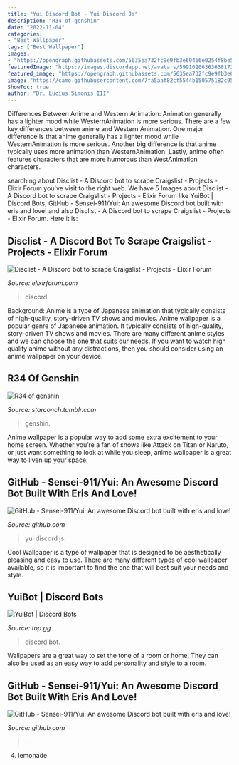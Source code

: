 ```yaml
---
title: "Yui Discord Bot - Yui Discord Js"
description: "R34 of genshin"
date: "2022-11-04"
categories:
- "Best Wallpaper"
tags: ["Best Wallpaper"]
images:
- "https://opengraph.githubassets.com/5635ea732fc9e9fb3e69466e0254f8be536a47dc7c4e7d458194b27b6906731b/Sensei-911/Yui"
featuredImage: "https://images.discordapp.net/avatars/599102063636381717/91ab7e9eb00c4339423e1f4022745194.png?size=512"
featured_image: "https://opengraph.githubassets.com/5635ea732fc9e9fb3e69466e0254f8be536a47dc7c4e7d458194b27b6906731b/Sensei-911/Yui"
image: "https://camo.githubusercontent.com/7fa5aaf82cf5544b150575182c95a041fa14e7be16ca718d202e2db93bddba9d/68747470733a2f2f692e696d6775722e636f6d2f5761736a467a552e6a7067"
ShowToc: true
author: "Dr. Lucius Simonis III"
---
```



Differences Between Anime and Western Animation: Animation generally has a lighter mood while WesternAnimation is more serious.
There are a few key differences between anime and Western Animation. One major difference is that anime generally has a lighter mood while WesternAnimation is more serious. Another big difference is that anime typically uses more animation than WesternAnimation. Lastly, anime often features characters that are more humorous than WestAnimation characters.

	

		
searching about Disclist - A Discord bot to scrape Craigslist - Projects - Elixir Forum you've visit to the right web. We have 5 Images about Disclist - A Discord bot to scrape Craigslist - Projects - Elixir Forum like YuiBot | Discord Bots, GitHub - Sensei-911/Yui: An awesome Discord bot built with eris and love! and also Disclist - A Discord bot to scrape Craigslist - Projects - Elixir Forum. Here it is:
		
    
## Disclist - A Discord Bot To Scrape Craigslist - Projects - Elixir Forum

<img loading=lazy src="https://elixirforum.com/uploads/default/optimized/2X/6/6bca341ebca7e689baf9781448b7c068ef64a484_2_1024x599.jpeg" onerror="this.onerror=null;this.src='https://tse2.mm.bing.net/th?id=OIP.aF5wMZmRklyp89j3yooukAHaEV&amp;pid=15.1';" alt="Disclist - A Discord bot to scrape Craigslist - Projects - Elixir Forum">

_Source: elixirforum.com_

>discord. 

	

Background: Anime is a type of Japanese animation that typically consists of high-quality, story-driven TV shows and movies.
Anime wallpaper is a popular genre of Japanese animation. It typically consists of high-quality, story-driven TV shows and movies. There are many different anime styles and we can choose the one that suits our needs. If you want to watch high quality anime without any distractions, then you should consider using an anime wallpaper on your device.

    
## R34 Of Genshin

<img loading=lazy src="https://64.media.tumblr.com/5fb0cef5f3e8f9214043ca30cbc4bc5c/fe6456af6f039472-cf/s1280x1920/e114c5a31f131892a6613216c8dfca73646aae60.png" onerror="this.onerror=null;this.src='https://tse3.mm.bing.net/th?id=OIP.t0GvcEuY5u0WL3XzsF5-7wHaCe&amp;pid=15.1';" alt="R34 of genshin">

_Source: starconch.tumblr.com_

>genshin. 

	

Anime wallpaper is a popular way to add some extra excitement to your home screen. Whether you’re a fan of shows like Attack on Titan or Naruto, or just want something to look at while you sleep, anime wallpaper is a great way to liven up your space.

    
## GitHub - Sensei-911/Yui: An Awesome Discord Bot Built With Eris And Love!

<img loading=lazy src="https://camo.githubusercontent.com/7fa5aaf82cf5544b150575182c95a041fa14e7be16ca718d202e2db93bddba9d/68747470733a2f2f692e696d6775722e636f6d2f5761736a467a552e6a7067" onerror="this.onerror=null;this.src='https://tse4.mm.bing.net/th?id=OIP.68_VoRCzBTISDxwzpOMGPwHaCe&amp;pid=15.1';" alt="GitHub - Sensei-911/Yui: An awesome Discord bot built with eris and love!">

_Source: github.com_

>yui discord js. 

	

Cool Wallpaper is a type of wallpaper that is designed to be aesthetically pleasing and easy to use. There are many different types of cool wallpaper available, so it is important to find the one that will best suit your needs and style.

    
## YuiBot | Discord Bots

<img loading=lazy src="https://images.discordapp.net/avatars/599102063636381717/91ab7e9eb00c4339423e1f4022745194.png?size=512" onerror="this.onerror=null;this.src='https://tse1.mm.bing.net/th?id=OIP.7H_Qg4dca2Kx6uV_NyiQwgHaHa&amp;pid=15.1';" alt="YuiBot | Discord Bots">

_Source: top.gg_

>discord bot. 

	

Wallpapers are a great way to set the tone of a room or home. They can also be used as an easy way to add personality and style to a room.

    
## GitHub - Sensei-911/Yui: An Awesome Discord Bot Built With Eris And Love!

<img loading=lazy src="https://opengraph.githubassets.com/5635ea732fc9e9fb3e69466e0254f8be536a47dc7c4e7d458194b27b6906731b/Sensei-911/Yui" onerror="this.onerror=null;this.src='https://tse2.mm.bing.net/th?id=OIP.Mu6DUz6hd0oKaTg0vZP8qgHaDt&amp;pid=15.1';" alt="GitHub - Sensei-911/Yui: An awesome Discord bot built with eris and love!">

_Source: github.com_

>. 

	

4. lemonade 

